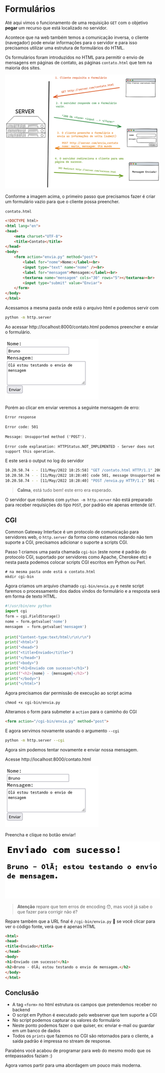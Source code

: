 # Formulários

Até aqui vimos o funcionamento de uma requisição `GET` com o objetivo **pegar** um recurso que está localizado no servidor.

Acontece que na web também temos a comunicação inversa, o cliente (navegador) pode enviar informações para o servidor e para isso precisamos utilizar uma estrutura de formulários do HTML.

Os formulários foram introduzidos no HTML para permitir o envio
de mensagens em páginas de contato, as páginas `contato.html` que tem
na maioria dos sites.

![](imgs/form.png)

Conforme a imagem acima, o primeiro passo que precisamos fazer é criar um formulário vazio para que o cliente possa preencher.


`contato.html`
```html
<!DOCTYPE html>
<html lang="en">
<head>
    <meta charset="UTF-8">
    <title>Contato</title>
</head>
<body>
    <form action="envia.py" method="post">
        <label for="nome">Nome:</label><br>
        <input type="text" name="nome" /><br>
        <label for="mensagem">Mensagem:</label><br>
        <textarea name="mensagem" cols="30" rows="5"></textarea><br>
        <input type="submit" value="Enviar">
    </form>
</body>
</html>
```

Acessamos a mesma pasta onde está o arquivo html e podemos servir com 

```bash
python -m http.server
```

Ao acessar http://localhost:8000/contato.html podemos preencher e enviar o formulário.

![](imgs/html_form.png)

Porém ao clicar em enviar veremos a seguinte mensagem de erro:

```
Error response

Error code: 501

Message: Unsupported method ('POST').

Error code explanation: HTTPStatus.NOT_IMPLEMENTED - Server does not support this operation.
```

E este será o output no log do servidor

```bash
10.20.58.74 - - [11/May/2022 18:25:58] "GET /contato.html HTTP/1.1" 200 -
10.20.58.74 - - [11/May/2022 18:28:40] code 501, message Unsupported method ('POST')
10.20.58.74 - - [11/May/2022 18:28:40] "POST /envia.py HTTP/1.1" 501 -
```

> **Calma**, está tudo bem! este erro era esperado.

O servidor que rodamos com `python -m http.server` não está preparado para receber requisições
do tipo `POST`, por padrão ele apenas entende `GET`.

## CGI

Common Gateway Interface é um protocolo de comunicação para servidores web, o `http.server` da forma como estamos rodando não tem suporte a CGI, precisamos adicionar o suporte a scripts CGI.

Passo 1 criamos uma pasta chamada `cgi-bin` (este nome é padrão do protocolo CGI, suportado por servidores como Apache, Cherokee etc) e nesta pasta podemos
colocar scripts CGI escritos em Python ou Perl.

```
# na mesma pasta onde está o contato.html
mkdir cgi-bin
```

Agora criamos um arquivo chamado `cgi-bin/envia.py` e neste script faremos o processamento dos dados vindos do formulário e a resposta será em forma de texto HTML.

```py
#!/usr/bin/env python
import cgi
form = cgi.FieldStorage()
nome = form.getvalue('nome')
mensagem  = form.getvalue('mensagem')

print("Content-type:text/html\r\n\r\n")
print("<html>")
print("<head>")
print("<title>Enviado</title>")
print("</head>")
print("<body>")
print("<h1>Enviado com sucesso!</h1>")
print(f"<h2>{nome} - {mensagem}</h2>")
print("</body>")
print("</html>")
```

Agora precisamos dar permissão de execução ao script acima

```
chmod +x cgi-bin/envia.py
```

Alteramos o form para submeter a `action` para o caminho do CGI

```html
<form action="/cgi-bin/envia.py" method="post">
```

E agora servimos novamente usando o argumento `--cgi`

```bash
python -m http.server --cgi
```

Agora sim podemos tentar novamente e enviar nossa mensagem.

Acesse http://localhost:8000/contato.html

![](imgs/html_form.png)

Preencha e clique no botão enviar!

![](imgs/cgi_success.png)

> **Atenção** repare que tem erros de encoding 😯, mas você já sabe o que fazer para corrigir não é?


Repare também que a URL final é `/cgi-bin/envia.py` 🤷 se você clicar para ver o código fonte, verá que é apenas HTML

```html
<html>
<head>
<title>Enviado</title>
</head>
<body>
<h1>Enviado com sucesso!</h1>
<h2>Bruno - OlÃ¡ estou testando o envio de mensagem.</h2>
</body>
</html>
```

## Conclusão

- A tag `<form>` no html estrutura os campos que pretendemos receber no backend
- O script em Python é executado pelo webserver que tem suporte a CGI
- No script podemos capturar os valores do formulário
- Neste ponto podemos fazer o que quiser, ex: enviar e-mail ou guardar em um banco de dados
- Todos os `prints` que fazemos no CGI são retornados para o cliente, a saida padrão é impressa no stream de response.

Parabéns você acabou de programar para web do mesmo modo que os entepassados faziam :) 

Agora vamos partir para uma abordagem um pouco mais moderna.